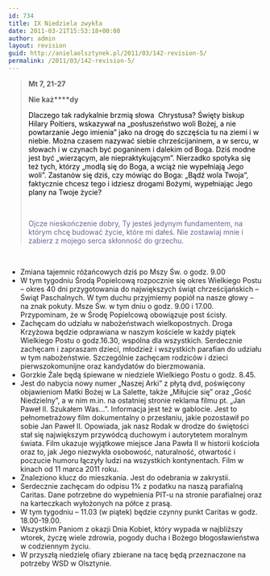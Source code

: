 ```yaml
---
id: 734
title: IX Niedziela zwykła
date: 2011-03-21T15:53:18+00:00
author: admin
layout: revision
guid: http://anielaolsztynek.pl/2011/03/142-revision-5/
permalink: /2011/03/142-revision-5/
---
```

> **Mt 7, 21-27**
> 
> **Nie każ****dy**
> 
> <span style="color: #000000;">Dlaczego tak radykalnie brzmią słowa  Chrystusa? Święty biskup Hilary Poitiers, wskazywał na &#8222;posłuszeństwo woli Bożej, a nie powtarzanie Jego imienia&#8221; jako na drogę do szczęścia tu na ziemi i w niebie. Można czasem nazywać siebie chrześcijaninem, a w sercu, w słowach i w czynach być poganinem i dalekim od Boga. Dziś modne jest być &#8222;wierzącym, ale niepraktykującym&#8221;. Nierzadko spotyka się też tych, którzy &#8222;modlą się do Boga, a wciąż nie wypełniają Jego woli&#8221;. Zastanów się dziś, czy mówiąc do Boga: &#8222;Bądź wola Twoja&#8221;, faktycznie chcesz tego i idziesz drogami Bożymi, wypełniając Jego plany na Twoje życie?</span>
> 
> <span style="color: #000000;"> </span>
> 
> <span style="color: #666699;">Ojcze nieskończenie dobry, Ty jesteś jedynym fundamentem, na którym chcę budować życie, które mi dałeś. Nie zostawiaj mnie i zabierz z mojego serca skłonność do grzechu.</span>

<span style="color: #000000;"> </span>

  * Zmiana tajemnic różańcowych dziś po Mszy Św. o godz. 9.00
  * W tym tygodniu Środą Popielcową rozpocznie się okres Wielkiego Postu &#8211; okres 40 dni przygotowania do największych świąt chrześcijańskich &#8211; Świąt Paschalnych. W tym duchu przyjmiemy popiół na nasze głowy &#8211; na znak pokuty. Msze Św. w tym dniu o godz. 9.00 i 17.00. Przypominam, że w Środę Popielcową obowiązuje post ścisły.
  * Zachęcam do udziału w nabożeństwach wielkopostnych. Droga Krzyżowa będzie odprawiana w naszym kościele w każdy piątek Wielkiego Postu o godz.16.30, wspólna dla wszystkich. Serdecznie zachęcam i zapraszam dzieci, młodzież i wszystkich parafian do udziału w tym nabożeństwie. Szczególnie zachęcam rodziców i dzieci pierwszokomunijne oraz kandydatów do bierzmowania.
  * Gorzkie Żale będą śpiewane w niedziele Wielkiego Postu o godz. 8.45.
  * Jest do nabycia nowy numer &#8222;Naszej Arki&#8221; z płytą dvd, poświęcony objawieniom Matki Bożej w La Salette, także &#8222;Miłujcie się&#8221; oraz &#8222;Gość Niedzielny&#8221;, a w nim m.in. na ostatniej stronie reklama filmu pt. &#8222;Jan Paweł II. Szukałem Was&#8230;&#8221;. Informacja jest też w gablocie. Jest to pełnometrażowy film dokumentalny o przesłaniu, jakie pozostawił po sobie Jan Paweł II. Opowiada, jak nasz Rodak w drodze do świętości stał się największym przywódcą duchowym i autorytetem moralnym świata. Film ukazuje wyjątkowe miejsce Jana Pawła II w historii kościoła oraz to, jak Jego niezwykła osobowość, naturalność, otwartość i poczucie humoru łączyły ludzi na wszystkich kontynentach. Film w kinach od 11 marca 2011 roku.
  * Znaleziono klucz do mieszkania. Jest do odebrania w zakrystii.
  * Serdecznie zachęcam do odpisu 1% z podatku na naszą parafialną Caritas. Dane potrzebne do wypełnienia PIT-u na stronie parafialnej oraz na karteczkach wyłożonych na półce z prasą.
  * W tym tygodniu &#8211; 11.03 (w piątek) będzie czynny punkt Caritas w godz. 18.00-19.00.
  * Wszystkim Paniom z okazji Dnia Kobiet, który wypada w najbliższy wtorek, życzę wiele zdrowia, pogody ducha i Bożego błogosławieństwa w codziennym życiu.
  * W przyszłą niedzielę ofiary zbierane na tacę będą przeznaczone na potrzeby WSD w Olsztynie.